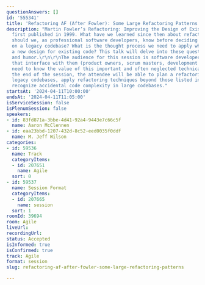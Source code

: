 ```yaml
---
questionAnswers: []
id: '555341'
title: 'Refactoring AF (After Fowler): Some Large Refactoring Patterns'
description: "Martin Fowler’s Refactoring: Improving the Design of Existing Code was
  first published in 1999. What have we learned since then about refactoring? What
  should we, as professional software developers, know before deciding to do a refactor
  on a legacy codebase? What is the thought process we need to apply when choosing
  a new design for existing code? This talk will delve into these questions with examples
  and humor.\r\n\r\nThe audience for this session is software developers and the people
  that interface with them (product owners, scrum masters, development managers) who
  need to know the value of this important and often neglected technical practice.\r\n\r\nAt
  the end of the session, the attendee will be able to plan a refactoring effort on
  legacy codebases, apply refactoring techniques beyond those listed in Fowler, and
  recognize accidental code complexity in large codebases."
startsAt: '2024-04-11T10:00:00'
endsAt: '2024-04-11T11:05:00'
isServiceSession: false
isPlenumSession: false
speakers:
- id: 83fd871a-3bbe-4d41-92a4-9443e7c66c5f
  name: Aaron McClennen
- id: eaa23bbd-1207-432d-8c52-eed0035f0ddf
  name: M. Jeff Wilson
categories:
- id: 59536
  name: Track
  categoryItems:
  - id: 207651
    name: Agile
  sort: 0
- id: 59537
  name: Session Format
  categoryItems:
  - id: 207665
    name: session
  sort: 1
roomId: 39694
room: Agile
liveUrl: 
recordingUrl: 
status: Accepted
isInformed: true
isConfirmed: true
track: Agile
format: session
slug: refactoring-af-after-fowler-some-large-refactoring-patterns

---
```

